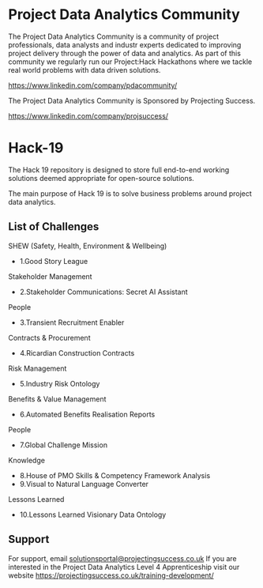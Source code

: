 # Project Data Analytics Community

The Project Data Analytics Community is a community of project professionals, data analysts and industr experts dedicated to improving project delivery through the power of data and analytics. As part of this community we regularly run our Project:Hack Hackathons where we tackle real world problems with data driven solutions.

https://www.linkedin.com/company/pdacommunity/

The Project Data Analytics Community is Sponsored by Projecting Success.

https://www.linkedin.com/company/projsuccess/

# Hack-19

The Hack 19 repository is designed to store full end-to-end working solutions deemed appropriate for open-source solutions.

The main purpose of Hack 19 is to solve business problems around project data analytics.

## List of Challenges

SHEW (Safety, Health, Environment & Wellbeing)
- 1.Good Story League

Stakeholder Management
- 2.Stakeholder Communications: Secret AI Assistant

People
- 3.Transient Recruitment Enabler

Contracts & Procurement
- 4.Ricardian Construction Contracts

Risk Management
- 5.Industry Risk Ontology

Benefits & Value Management
- 6.Automated Benefits Realisation Reports

People
- 7.Global Challenge Mission

Knowledge
- 8.House of PMO Skills & Competency Framework Analysis 
- 9.Visual to Natural Language Converter

Lessons Learned
- 10.Lessons Learned Visionary Data Ontology

## Support

For support, email solutionsportal@projectingsuccess.co.uk
If you are interested in the Project Data Analytics Level 4 Apprenticeship visit our website https://projectingsuccess.co.uk/training-development/